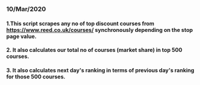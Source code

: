 ### 10/Mar/2020
#### 1.This script scrapes any no of top discount courses from https://www.reed.co.uk/courses/ synchronously depending on the stop page value.

#### 2. It also calculates our total no of courses (market share) in top 500 courses.
#### 3. It also calculates next day's ranking in terms of previous day's ranking for those 500 courses.